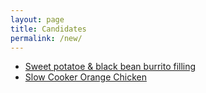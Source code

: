 ```yaml
---
layout: page
title: Candidates
permalink: /new/
---
```


* [Sweet potatoe & black bean burrito filling](https://www.reddit.com/r/slowcooking/comments/8ueiig/sweet_potatoblack_bean_burrito_filling/)
* [Slow Cooker Orange Chicken](https://therecipecritic.com/slow-cooker-orange-chicken/)
